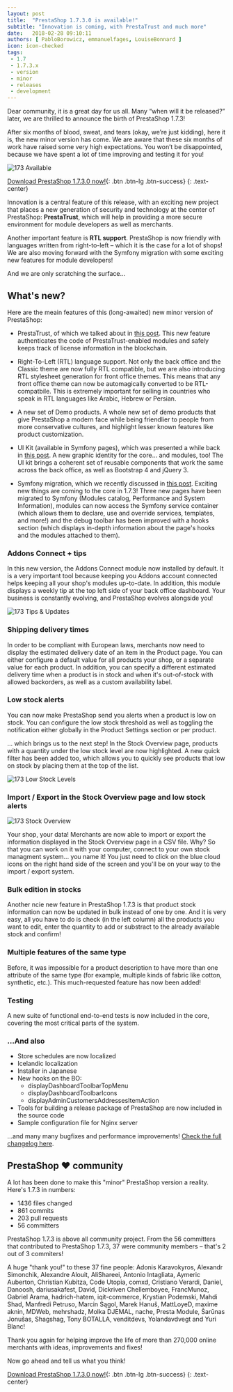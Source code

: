 ```yaml
---
layout: post
title:  "PrestaShop 1.7.3.0 is available!"
subtitle: "Innovation is coming, with PrestaTrust and much more"
date:   2018-02-28 09:10:11
authors: [ PabloBorowicz, emmanuelfages, LouiseBonnard ]
icon: icon-checked
tags:
 - 1.7
 - 1.7.3.x
 - version
 - minor
 - releases
 - development
---
```

 
Dear community, it is a great day for us all. Many “when will it be released?” later, we are thrilled to announce the birth of PrestaShop 1.7.3!

After six months of blood, sweat, and tears (okay, we’re just kidding), here it is, the new minor version has come. We are aware that these six months of work have raised some very high expectations. You won’t be disappointed, because we have spent a lot of time improving and testing it for you!

![173 Available](/assets/images/2018/02/173_Release.jpg)

[Download PrestaShop 1.7.3.0 now!](https://download.prestashop.com/download/releases/prestashop_1.7.3.0.zip){: .btn .btn-lg .btn-success}
{: .text-center}

Innovation is a central feature of this release, with an exciting new project that places a new generation of security and technology at the center of PrestaShop: **PrestaTrust**, which will help in providing a more secure environment for module developers as well as merchants.

Another important feature is **RTL support**. PrestaShop is now friendly with languages written from right-to-left – which it is the case for a lot of shops! We are also moving forward with the Symfony migration with some exciting new features for module developers!

And we are only scratching the surface...


## What's new?
 
Here are the meain features of this (long-awaited) new minor version of PrestaShop:
 
- PrestaTrust, of which we talked about in [this post](http://build.prestashop.com/news/everything-you-always-wanted-to-know-about-prestatrust). This new feature authenticates the code of PrestaTrust-enabled modules and safely keeps track of license information in the blockchain.

- Right-To-Left (RTL) language support. Not only the back office and the Classic theme are now fully RTL compatible, but we are also introducing RTL stylesheet generation for front office themes. This means that any front office theme can now be automagically converted to be RTL-compatbile. This is extremely important for selling in countries who speak in RTL languages like Arabic, Hebrew or Persian.

- A new set of Demo products. A whole new set of demo products that give PrestaShop a modern face while being friendlier to people from more conservative cultures, and highlight lesser known features like product customization.

- UI Kit (available in Symfony pages), which was presented a while back in [this post](http://build.prestashop.com/news/PrestaShop-UI-Kit). A new graphic identity for the core... and modules, too! The UI kit brings a coherent set of reusable components that work the same across the back office, as well as Bootstrap 4 and jQuery 3.

- Symfony migration, which we recently discussed in [this post](http://build.prestashop.com/news/make-back-office-modules-great-again). Exciting new things are coming to the core in 1.7.3! Three new pages have been migrated to Symfony (Modules catalog, Performance and System Information), modules can now access the Symfony service container (which allows them to declare, use and override services, templates, and more!) and the debug toolbar has been improved with a hooks section (which displays in-depth information about the page's hooks and the modules attached to them).
 
### Addons Connect + tips

In this new version, the Addons Connect module now installed by default. It is a very important tool because keeping you Addons account connected helps keeping all your shop's modules up-to-date. In addition, this module displays a weekly tip at the top left side of your back office dashboard. Your business is constantly evolving, and PrestaShop evolves alongside you!

![173 Tips & Updates](/assets/images/2018/02/173_Tips_Updates.png)


### Shipping delivery times
 
In order to be compliant with European laws, merchants now need to display the estimated delivery date of an item in the Product page. You  can either configure a default value for all products your shop, or a separate value for each product. In addition, you can specify a different estimated delivery time when a product is in stock and when it's out-of-stock with allowed backorders, as well as a custom availability label.

 
### Low stock alerts
 
You can now make PrestaShop send you alerts when a product is low on stock. You can configure the low stock threshold as well as toggling the notification either globally in the Product Settings section or per product.

… which brings us to the next step! In the Stock Overview page, products with a quantity under the low stock level are now highlighted. A new quick filter has been added too, which allows you to quickly see products that low on stock by placing them at the top of the list.

![173 Low Stock Levels](/assets/images/2018/02/173_Low_Stock_Levels.png)


### Import / Export in the Stock Overview page and low stock alerts

![173 Stock Overview](/assets/images/2018/02/173_Stock_Import.png)

Your shop, your data! Merchants are now able to import or export the information displayed in the Stock Overview page in a CSV file. Why? So that you can work on it with your computer, connect to your own stock managment system... you name it! You just need to click on the blue cloud icons on the right hand side of the screen and you'll be on your way to the import / export system.


### Bulk edition in stocks
 
Another ncie new feature in PrestaShop 1.7.3 is that product stock information can now be updated in bulk instead of one by one. And it is very easy, all you have to do is check (in the left column) all the products you want to edit, enter the quantity to add or substract to the already available stock and confirm!


### Multiple features of the same type

Before, it was impossible for a product description to have more than one attribute of the same type (for example, multiple kinds of fabric like cotton, synthetic, etc.). This much-requested feature has now been added!


### Testing

A new suite of functional end-to-end tests is now included in the core, covering the most critical parts of the system.

### ...And also

- Store schedules are now localized
- Icelandic localization
- Installer in Japanese
- New hooks on the BO:
    - displayDashboardToolbarTopMenu
    - displayDashboardToolbarIcons
    - displayAdminCustomersAddressesItemAction
- Tools for building a release package of PrestaShop are now included in the source code
- Sample configuration file for Nginx server

...and many many bugfixes and performance improvements! [Check the full changelog here]( https://assets.prestashop2.com/en/system/files/ps_releases/changelog_1.7.3.0.txt).

## PrestaShop ❤️ community

A lot has been done to make this "minor" PrestaShop version a reality. Here's 1.7.3 in numbers:
* 1436 files changed
* 861 commits
* 203 pull requests
* 56 committers

PrestaShop 1.7.3 is above all community project. From the 56 committers that contributed to PrestaShop 1.7.3, 37 were community members – that's 2 out of 3 commiters!

A huge "thank you!" to these 37 fine people: Adonis Karavokyros, Alexandr Simonchik, Alexandre Alouit, AliShareei, Antonio Intagliata, Aymeric Auberton, Christian Kubitza, Code Utopia, comxd, Cristiano Verardi, Daniel, Danoosh, dariusakafest, David, Dickriven Chellemboyee, FrancMunoz, Gabriel Arama, hadrich-hatem, iqit-commerce, Krystian Podemski, Mahdi Shad, Manfredi Petruso, Marcin Sągol, Marek Hanuš, MattLoyeD, maxime aknin, MDWeb, mehrshadz, Molka DJEMAL, nache, Presta Module, Šarūnas Jonušas, Shagshag, Tony BOTALLA, venditdevs, Yolandavdvegt and Yuri Blanc!
 
Thank you again for helping improve the life of more than 270,000 online merchants with ideas, improvements and fixes!
 
Now go ahead and tell us what you think!

[Download PrestaShop 1.7.3.0 now!](https://download.prestashop.com/download/releases/prestashop_1.7.3.0.zip){: .btn .btn-lg .btn-success}
{: .text-center}
